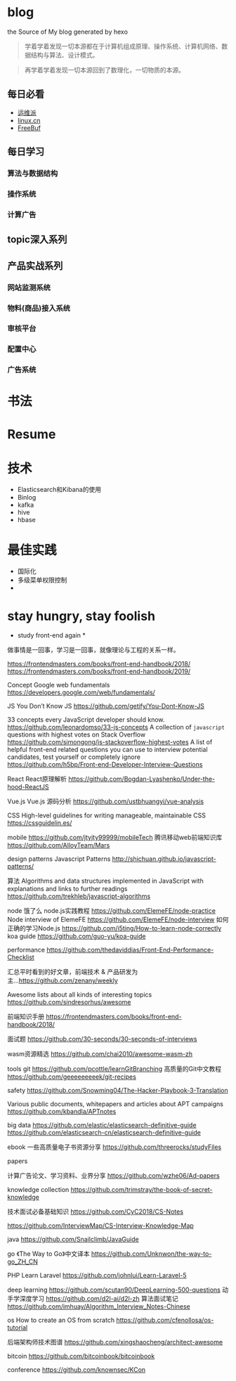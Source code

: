# blog
the Source of My blog generated by hexo

> 学着学着发现一切本源都在于计算机组成原理、操作系统、计算机网络、数据结构与算法、设计模式。

> 再学着学着发现一切本源回到了数理化，一切物质的本源。

## 每日必看
- [运维派](http://www.yunweipai.com/)
- [linux.cn](https://linux.cn/)
- [FreeBuf](http://www.freebuf.com/)

## 每日学习
### 算法与数据结构
### 操作系统
### 计算广告

## topic深入系列

## 产品实战系列
### 网站监测系统
### 物料(商品)接入系统
### 审核平台
### 配置中心
### 广告系统

# 书法

# Resume

# 技术
- Elasticsearch和Kibana的使用
- Binlog
- kafka
- hive
- hbase

# 最佳实践
- 国际化
- 多级菜单权限控制
- 



# stay hungry, stay foolish
* study front-end again *

做事情是一回事，学习是一回事，就像理论与工程的关系一样。

https://frontendmasters.com/books/front-end-handbook/2018/
https://frontendmasters.com/books/front-end-handbook/2019/


Concept
Google web fundamentals https://developers.google.com/web/fundamentals/

JS
You Don’t Know JS https://github.com/getify/You-Dont-Know-JS

33 concepts every JavaScript developer should know. https://github.com/leonardomso/33-js-concepts
A collection of `javascript` questions with highest votes on Stack Overflow https://github.com/simongong/js-stackoverflow-highest-votes
A list of helpful front-end related questions you can use to interview potential candidates, test yourself or completely ignore https://github.com/h5bp/Front-end-Developer-Interview-Questions


React
React原理解析 https://github.com/Bogdan-Lyashenko/Under-the-hood-ReactJS


Vue.js
Vue.js 源码分析 https://github.com/ustbhuangyi/vue-analysis

CSS
High-level guidelines for writing manageable, maintainable CSS https://cssguidelin.es/

mobile
https://github.com/jtyjty99999/mobileTech
腾讯移动web前端知识库 https://github.com/AlloyTeam/Mars


design patterns
Javascript Patterns http://shichuan.github.io/javascript-patterns/

算法
Algorithms and data structures implemented in JavaScript with explanations and links to further readings https://github.com/trekhleb/javascript-algorithms


node
饿了么 node.js实践教程 https://github.com/ElemeFE/node-practice
Node interview of ElemeFE https://github.com/ElemeFE/node-interview
如何正确的学习Node.js https://github.com/i5ting/How-to-learn-node-correctly
koa guide https://github.com/guo-yu/koa-guide

performance
https://github.com/thedaviddias/Front-End-Performance-Checklist




汇总平时看到的好文章，前端技术 & 产品研发为主...https://github.com/zenany/weekly

Awesome lists about all kinds of interesting topics https://github.com/sindresorhus/awesome



前端知识手册 https://frontendmasters.com/books/front-end-handbook/2018/





面试题 https://github.com/30-seconds/30-seconds-of-interviews



wasm资源精选 https://github.com/chai2010/awesome-wasm-zh



tools
 git
 https://github.com/pcottle/learnGitBranching
高质量的Git中文教程 https://github.com/geeeeeeeeek/git-recipes


safety
https://github.com/Snowming04/The-Hacker-Playbook-3-Translation

Various public documents, whitepapers and articles about APT campaigns https://github.com/kbandla/APTnotes


big data
https://github.com/elastic/elasticsearch-definitive-guide
https://github.com/elasticsearch-cn/elasticsearch-definitive-guide


ebook
一些高质量电子书资源分享 https://github.com/threerocks/studyFiles


papers

计算广告论文、学习资料、业界分享 https://github.com/wzhe06/Ad-papers


knowledge collection
https://github.com/trimstray/the-book-of-secret-knowledge


技术面试必备基础知识 https://github.com/CyC2018/CS-Notes

https://github.com/InterviewMap/CS-Interview-Knowledge-Map


java
https://github.com/Snailclimb/JavaGuide

go
《The Way to Go》中文译本 https://github.com/Unknwon/the-way-to-go_ZH_CN

PHP 
Learn Laravel https://github.com/johnlui/Learn-Laravel-5


deep learning
https://github.com/scutan90/DeepLearning-500-questions
动手学深度学习 https://github.com/d2l-ai/d2l-zh
算法面试笔记 https://github.com/imhuay/Algorithm_Interview_Notes-Chinese


os
How to create an OS from scratch https://github.com/cfenollosa/os-tutorial


后端架构师技术图谱
https://github.com/xingshaocheng/architect-awesome

bitcoin
https://github.com/bitcoinbook/bitcoinbook


conference
https://github.com/knownsec/KCon
